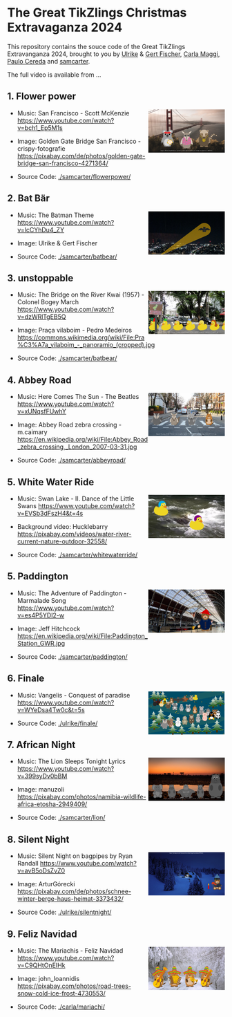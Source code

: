 # The Great TikZlings Christmas Extravaganza 2024

This repository contains the souce code of the Great TikZlings Extravanganza 2024, brought to you by [Ulrike](https://github.com/u-fischer) & [Gert Fischer](https://github.com/g-fischer), [Carla Maggi](https://github.com/CarLaTeX), [Paulo Cereda](https://github.com/cereda) and [samcarter](https://github.com/samcarter).

The full video is available from ...

## 1. Flower power

<img align="right" src="./samcarter/flowerpower/flowerpower.png" height="100">

- Music: San Francisco - Scott McKenzie 
  https://www.youtube.com/watch?v=bch1_Ep5M1s
  
- Image: Golden Gate Bridge San Francisco - crispy-fotografie
  https://pixabay.com/de/photos/golden-gate-bridge-san-francisco-4271364/

- Source Code: [./samcarter/flowerpower/](https://github.com/TikZlings/Extravaganza2024/tree/main/samcarter/flowerpower)

## 2. Bat Bär

<img align="right" src="./samcarter/batbear/batbear.png" height="100">

- Music: The Batman Theme
  https://www.youtube.com/watch?v=lcCYhDu4_ZY
  
- Image: Ulrike & Gert Fischer

- Source Code: [./samcarter/batbear/](https://github.com/TikZlings/Extravaganza2024/tree/main/samcarter/batbear)

## 3. unstoppable

<img align="right" src="./samcarter/unstoppable/unstoppable.png" height="100">

- Music: The Bridge on the River Kwai (1957) - Colonel Bogey March
  https://www.youtube.com/watch?v=dzWRlTgEB5Q
  
- Image: Praça vilaboim - Pedro Medeiros
  https://commons.wikimedia.org/wiki/File:Pra%C3%A7a_vilaboim_-_panoramio_(cropped).jpg

- Source Code: [./samcarter/batbear/](https://github.com/TikZlings/Extravaganza2024/tree/main/samcarter/unstoppable)

## 4. Abbey Road

<img align="right" src="./samcarter/abbeyroad/abbeyroad.png" height="100">

- Music: Here Comes The Sun - The Beatles
  https://www.youtube.com/watch?v=xUNqsfFUwhY
  
- Image: Abbey Road zebra crossing - m.caimary
  https://en.wikipedia.org/wiki/File:Abbey_Road_zebra_crossing,_London_2007-03-31.jpg

- Source Code: [./samcarter/abbeyroad/](https://github.com/TikZlings/Extravaganza2024/tree/main/samcarter/abbeyroad)

## 5. White Water Ride

<img align="right" src="./samcarter/whitewaterride/whitewaterride.png" height="100">

- Music: Swan Lake - II. Dance of the Little Swans
  https://www.youtube.com/watch?v=EVSb3dFszH4&t=4s
  
- Background video: Hucklebarry 
  https://pixabay.com/videos/water-river-current-nature-outdoor-32558/

- Source Code: [./samcarter/whitewaterride/](https://github.com/TikZlings/Extravaganza2024/tree/main/samcarter/whitewaterride)

## 5. Paddington

<img align="right" src="./samcarter/paddington/paddington.png" height="100">

- Music: The Adventure of Paddington - Marmalade Song
  https://www.youtube.com/watch?v=es4P5YDI2-w
  
- Image: Jeff Hitchcock 
  https://en.wikipedia.org/wiki/File:Paddington_Station_GWR.jpg

- Source Code: [./samcarter/paddington/](https://github.com/TikZlings/Extravaganza2024/tree/main/samcarter/paddington)

## 6. Finale

<img align="right" src="./ulrike/finale/finale.png" height="100">

- Music: Vangelis - Conquest of paradise
  https://www.youtube.com/watch?v=WYeDsa4Tw0c&t=5s
  
- Source Code: [./ulrike/finale/](https://github.com/TikZlings/Extravaganza2024/tree/main/ulrike/finale)

## 7. African Night

<img align="right" src="./samcarter/lion/lion.png" height="100">

- Music: The Lion Sleeps Tonight Lyrics
  https://www.youtube.com/watch?v=399syDv0bBM
  
- Image: manuzoli
  https://pixabay.com/photos/namibia-wildlife-africa-etosha-2949409/

- Source Code: [./samcarter/lion/](https://github.com/TikZlings/Extravaganza2024/tree/main/samcarter/lion)

## 8. Silent Night

<img align="right" src="./ulrike/silentnight/silentnight.png" height="100">

- Music: Silent Night on bagpipes by Ryan Randall
  https://www.youtube.com/watch?v=avB5oDsZvZ0
  
- Image: ArturGórecki
  https://pixabay.com/de/photos/schnee-winter-berge-haus-heimat-3373432/
  
- Source Code: [./ulrike/silentnight/](https://github.com/TikZlings/Extravaganza2024/tree/main/ulrike/silentnight)

## 9. Feliz Navidad

<img align="right" src="./carla/mariachi/mariachi.png" height="100">

- Music: The Mariachis - Feliz Navidad
  https://www.youtube.com/watch?v=C9QHtOnEIHk
  
- Image: john_Ioannidis
  https://pixabay.com/photos/road-trees-snow-cold-ice-frost-4730553/
  
- Source Code: [./carla/mariachi/](https://github.com/TikZlings/Extravaganza2024/tree/main/carla/mariachi)
